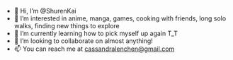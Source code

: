 - 👋 Hi, I’m @ShurenKai
- 👀 I’m interested in anime, manga, games, cooking with friends, long solo walks, finding new things to explore
- 🌱 I’m currently learning how to pick myself up again T_T
- 💞️ I’m looking to collaborate on almost anything!
- 📫 You can reach me at cassandralenchen@gmail.com

<!---
ShurenKai/ShurenKai is a ✨ special ✨ repository because its `README.md` (this file) appears on your GitHub profile.
You can click the Preview link to take a look at your changes.
--->
